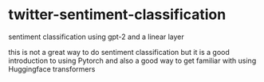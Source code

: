 # twitter-sentiment-classification
sentiment classification using gpt-2 and a linear layer

this is not a great way to do sentiment classification but it is a good introduction to using Pytorch and also a good way to get familiar with using Huggingface transformers

